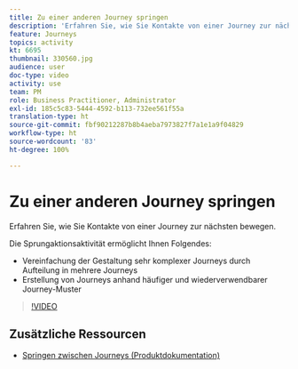 ```yaml
---
title: Zu einer anderen Journey springen
description: 'Erfahren Sie, wie Sie Kontakte von einer Journey zur nächsten bewegen. '
feature: Journeys
topics: activity
kt: 6695
thumbnail: 330560.jpg
audience: user
doc-type: video
activity: use
team: PM
role: Business Practitioner, Administrator
exl-id: 185c5c83-5444-4592-b113-732ee561f55a
translation-type: ht
source-git-commit: fbf90212287b8b4aeba7973827f7a1e1a9f04829
workflow-type: ht
source-wordcount: '83'
ht-degree: 100%

---
```


# Zu einer anderen Journey springen

Erfahren Sie, wie Sie Kontakte von einer Journey zur nächsten bewegen.

Die Sprungaktionsaktivität ermöglicht Ihnen Folgendes:

* Vereinfachung der Gestaltung sehr komplexer Journeys durch Aufteilung in mehrere Journeys
* Erstellung von Journeys anhand häufiger und wiederverwendbarer Journey-Muster

>[!VIDEO](https://video.tv.adobe.com/v/330560?quality=12)

## Zusätzliche Ressourcen

* [Springen zwischen Journeys (Produktdokumentation)](https://experienceleague.adobe.com/docs/journeys/using/building-journeys/about-journey-building/action-activities/jump.html?lang=de#building-journeys)
